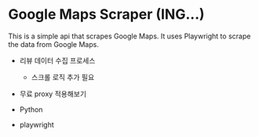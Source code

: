 Google Maps Scraper  (ING...)
=======================
This is a simple api that scrapes Google Maps. 
It uses Playwright to scrape the data from Google Maps.


- 리뷰 데이터 수집 프로세스 
  - 스크롤 로직 추가 필요
- 무료 proxy 적용해보기 

- Python
- playwright
